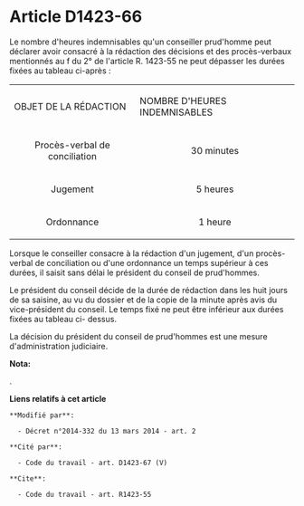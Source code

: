# Article D1423-66

Le nombre d'heures indemnisables qu'un conseiller prud'homme peut déclarer avoir consacré à la rédaction des décisions et des
procès-verbaux mentionnés au f du 2° de l'article R. 1423-55 ne peut dépasser les durées fixées au tableau ci-après : 

<table>
  <tbody>
    <tr>
      <td>

OBJET DE LA RÉDACTION 

</td>
      <td>

NOMBRE D'HEURES INDEMNISABLES 

</td>
    </tr>
    <tr>
      <td align="center">

Procès-verbal de conciliation 

</td>
      <td align="center">

30 minutes 

</td>
    </tr>
    <tr>
      <td align="center">

Jugement 

</td>
      <td align="center">

5 heures 

</td>
    </tr>
    <tr>
      <td align="center">

Ordonnance 

</td>
      <td align="center">

1 heure 

</td>
    </tr>
  </tbody>
</table>

Lorsque le conseiller consacre à la rédaction d'un jugement, d'un procès-verbal de conciliation ou d'une ordonnance un temps
supérieur à ces durées, il saisit sans délai le président du conseil de prud'hommes.  

Le président du conseil décide de la durée de rédaction dans les huit jours de sa saisine, au vu du dossier et de la copie de
la minute après avis du vice-président du conseil. Le temps fixé ne peut être inférieur aux durées fixées au tableau ci-
dessus. 

La décision du président du conseil de prud'hommes est une mesure d'administration judiciaire.

**Nota:**

.

**Liens relatifs à cet article**

	**Modifié par**:

	  - Décret n°2014-332 du 13 mars 2014 - art. 2

	**Cité par**:

	  - Code du travail - art. D1423-67 (V)

	**Cite**:

	  - Code du travail - art. R1423-55
